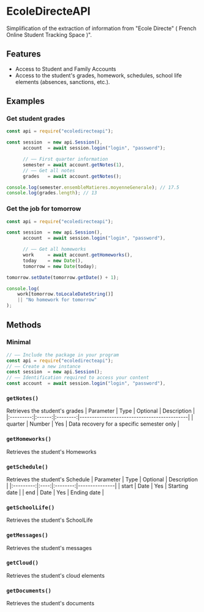 # EcoleDirecteAPI
Simplification of the extraction of information from \"Ecole Directe\" ( French Online Student Tracking Space )".

## Features
- Access to Student and Family Accounts
- Access to the student's grades, homework, schedules, school life elements (absences, sanctions, etc.).

## Examples
### Get student grades

```js
const api = require("ecoledirecteapi");

const session  = new api.Session(),
      account  = await session.login("login", "password");

      // —— First quarter information
      semester = await account.getNotes(1),
      // —— Get all notes
      grades   = await account.getNotes();

console.log(semester.ensembleMatieres.moyenneGenerale); // 17.5
console.log(grades.length); // 13
```

### Get the job for tomorrow
```js
const api = require("ecoledirecteapi");

const session  = new api.Session(),
      account  = await session.login("login", "password"),

      // —— Get all homeworks
      work     = await account.getHomeworks(),
      today    = new Date(),
      tomorrow = new Date(today);

tomorrow.setDate(tomorrow.getDate() + 1);

console.log(
    work[tomorrow.toLocaleDateString()]
    || "No homework for tomorrow"
);
```

## Methods

### Minimal

```js
// —— Include the package in your program
const api = require("ecoledirecteapi");
// —— Create a new instance
const session  = new api.Session();
// —— Identification required to access your content
const account  = await session.login("login", "password"),

```

### `getNotes()`
Retrieves the student's grades
| Parameter |  Type  | Optional | Description                                |
|:---------:|:------:|:--------:|--------------------------------------------|
| quarter   | Number | Yes      | Data recovery for a specific semester only |

### `getHomeworks()`
Retrieves the student's Homeworks

### `getSchedule()`
Retrieves the student's Schedule
| Parameter | Type | Optional | Description   |
|:---------:|:----:|:--------:|---------------|
| start     | Date | Yes      | Starting date |
| end       | Date | Yes      | Ending date   |

### `getSchoolLife()`
Retrieves the student's SchoolLife

### `getMessages()`
Retrieves the student's messages

### `getCloud()`
Retrieves the student's cloud elements

### `getDocuments()`
Retrieves the student's documents
